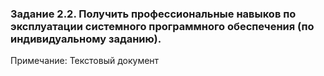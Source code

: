 ### Задание 2.2. Получить профессиональные навыков по эксплуатации системного программного обеспечения (по индивидуальному заданию).

Примечание: Текстовый документ
